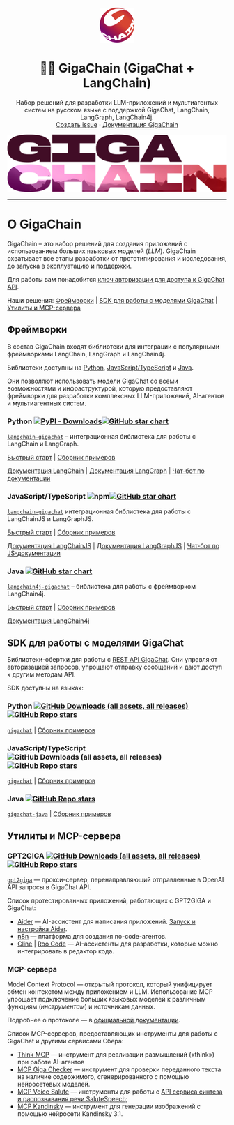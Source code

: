 <br />
<div align="center">

  <a href="https://github.com/ai-forever/gigachain">
    <img src="static/img/logo.png" alt="Logo" width="80" height="80">
  </a>

  <h1 align="center">🦜️🔗 GigaChain (GigaChat + LangChain)</h1>

  <p align="center">
    Набор решений для разработки LLM-приложений и мультиагентых систем на русском языке с поддержкой GigaChat, LangChain, LangGraph, LangChain4j.
    <br />
    <a href="https://github.com/ai-forever/gigachain/issues">Создать issue</a>
    ·
    <a href="https://developers.sber.ru/docs/ru/gigachat/sdk/overview">Документация GigaChain</a>
  </p>
</div>


![Product Name Screen Shot](/static/img/logo-with-backgroung.png)

---

# О GigaChain

GigaChain – это набор решений для создания приложений с использованием больших языковых моделей (*LLM*). GigaChain охватывает все этапы разработки от прототипирования и исследования, до запуска в эксплуатацию и поддержки.

Для работы вам понадобится [ключ авторизации для доступа к GigaChat API](https://developers.sber.ru/docs/ru/gigachat/quickstart/ind-using-api?tool=python#poluchenie-avtorizatsionnyh-dannyh).

Наши решения: [Фреймворки](#фреймворки) | [SDK для работы с моделями GigaChat](#sdk-для-работы-с-моделями-gigachat) | [Утилиты и MCP-сервера](#утилиты-и-mcp-сервера) 


## Фреймворки

В состав GigaChain входят библиотеки для интеграции с популярными фреймворками LangChain, LangGraph и LangChain4j.

Библиотеки доступны на [Python](#python-), [JavaScript/TypeScript](#javascripttypescript-) и [Java](#java-).

Они позволяют использовать модели GigaChat со всеми возможностями и инфраструктурой, которую предоставляют фреймворки для разработки комплексных LLM-приложений, AI-агентов и мультиагентных систем.

### Python [![PyPI - Downloads](https://img.shields.io/pypi/dm/langchain-gigachat?style=flat-round)](https://pypistats.org/packages/langchain-gigachat)[![GitHub star chart](https://img.shields.io/github/stars/ai-forever/langchain-gigachat?style=flat-round)](https://www.star-history.com/#ai-forever/langchain-gigachat)

[`langchain-gigachat`](https://github.com/ai-forever/langchain-gigachat/blob/master/libs/gigachat/README-ru_RU.md) – интеграционная библиотека для работы с LangChain и LangGraph.

[Быстрый старт](https://github.com/ai-forever/langchain-gigachat) | [Сборник примеров](/cookbook/README.md)

[Документация LangChain](https://python.langchain.com/docs/introduction/) | [Документация LangGraph](https://langchain-ai.github.io/langgraph/) | [Чат-бот по документации](https://chat.langchain.com)

### JavaScript/TypeScript ![npm](https://img.shields.io/npm/dm/langchain-gigachat)[![GitHub star chart](https://img.shields.io/github/stars/ai-forever/langchainjs?style=flat-round)](https://www.star-history.com/#ai-forever/langchainjs)

[`langchain-gigachat`](https://github.com/ai-forever/langchainjs/blob/main/libs/langchain-gigachat/README-ru_RU.md) интеграционная библиотека для работы с LangChainJS и LangGraphJS.

[Быстрый старт](https://github.com/ai-forever/langchain-gigachat) | [Сборник примеров](/cookbook/js/README.md)

[Документация LangChainJS](https://js.langchain.com/docs/introduction/) | [Документация LangGraphJS](https://langchain-ai.github.io/langgraphjs/) | [Чат-бот по JS-документации](https://chatjs.langchain.com/)

### Java [![GitHub star chart](https://img.shields.io/github/stars/ai-forever/langchain4j-gigachat?style=flat-round)](https://www.star-history.com/#ai-forever/langchain4j-gigachat)

[`langchain4j-gigachat`](https://github.com/ai-forever/langchain4j-gigachat) – библиотека для работы с фреймворком LangChain4j.

[Быстрый старт](https://github.com/ai-forever/langchain4j-gigachat?tab=readme-ov-file#%D1%83%D1%81%D1%82%D0%B0%D0%BD%D0%BE%D0%B2%D0%BA%D0%B0) | [Сборник примеров](https://github.com/ai-forever/langchain4j-gigachat/tree/main/langchain4j-gigachat-examples#%D0%BF%D1%80%D0%B8%D0%BC%D0%B5%D1%80%D1%8B-%D1%80%D0%B0%D0%B1%D0%BE%D1%82%D1%8B-%D1%81-langchain4j-gigachat)

[Документация LangChain4j](https://docs.langchain4j.dev/)


## SDK для работы с моделями GigaChat

Библиотеки-обертки для работы с [REST API GigaChat](https://developers.sber.ru/docs/ru/gigachat/api/reference/rest/gigachat-api).
Они управляют авторизацией запросов, упрощают отправку сообщений и дают доступ к другим методам API. 

SDK доступны на языках:

### Python [![GitHub Downloads (all assets, all releases)](https://img.shields.io/pypi/dm/gigachat?style=flat-square?style=flat-round)](https://pypistats.org/packages/gigachat)[![GitHub Repo stars](https://img.shields.io/github/stars/ai-forever/gigachat?style=flat-round)](https://star-history.com/#ai-forever/gigachat)

[`gigachat`](https://github.com/ai-forever/gigachat/) | [Сборник примеров](https://github.com/ai-forever/gigachat/tree/main/examples#примеры-работы-с-gigachat) 

### JavaScript/TypeScript ![GitHub Downloads (all assets, all releases)](https://img.shields.io/npm/dm/gigachat?style=flat-square?style=flat-round)[![GitHub Repo stars](https://img.shields.io/github/stars/ai-forever/gigachat-js?style=flat-round)](https://star-history.com/#ai-forever/gigachat-js)

[`gigachat`](https://github.com/ai-forever/gigachat-js) | [Сборник примеров](https://github.com/ai-forever/gigachat-js/tree/master/examples#примеры-работы-с-gigachat)
### Java [![GitHub Repo stars](https://img.shields.io/github/stars/ai-forever/gigachat-java?style=flat-round)](https://star-history.com/#ai-forever/gigachat-java)

[`gigachat-java`](https://github.com/ai-forever/gigachat-java) | [Сборник примеров](https://github.com/ai-forever/gigachat-java/blob/main/gigachat-java-example/README.md)


## Утилиты и MCP-сервера

### GPT2GIGA [![GitHub Downloads (all assets, all releases)](https://img.shields.io/pypi/dm/gpt2giga?style=flat-square?style=flat-round)](https://pypistats.org/packages/gpt2giga)[![GitHub Repo stars](https://img.shields.io/github/stars/ai-forever/gpt2giga?style=flat-round)](https://star-history.com/#ai-forever/gpt2giga)

[`gpt2giga`](https://github.com/ai-forever/gpt2giga) — прокси-сервер, перенаправляющий отправленные в OpenAI API запросы в GigaChat API. 

Список протестированных приложений, работающих с GPT2GIGA и GigaChat:

* [Aider](https://aider.chat/) — AI-ассистент для написания приложений. [Запуск и настройка Aider](https://github.com/ai-forever/gpt2giga/tree/main/integrations/aider).
* [n8n](https://n8n.io/) — платформа для создания no-code-агентов.
* [Cline](https://github.com/cline/cline?tab=readme-ov-file#cline--1-on-openrouter) | [Roo Code](https://github.com/RooVetGit/Roo-Code/blob/main/locales/ru/README.md#roo-code-%D1%80%D0%B0%D0%BD%D0%B5%D0%B5-roo-cline) — AI-ассистенты для разработки, которые можно интегрировать в редактор кода.

### MCP-сервера

Model Context Protocol — открытый протокол, который унифицирует обмен контекстом между приложением и LLM. Использование MCP упрощает подключение больших языковых моделей к различным функциям (*инструментам*) и источникам данных.

Подробнее о протоколе — в [официальной документации](https://modelcontextprotocol.io/introduction).

Список MCP-серверов, предоставляющих инструменты для работы с GigaChat и другими сервисами Сбера:

* [Think MCP](https://github.com/ai-forever/think-mcp) — инструмент для реализации размышлений («think») при работе AI-агентов
* [MCP Giga Checker](https://github.com/ai-forever/mcp_giga_checker) — инструмент для проверки переданного текста на наличие содержимого, сгенерированного с помощью нейросетевых моделей.
* [MCP Voice Salute](https://github.com/ai-forever/mcp_voice_salute) — инструменты для работы с [API сервиса синтеза и распознавания речи SaluteSpeech](https://developers.sber.ru/docs/ru/salutespeech/overview);
* [MCP Kandinsky](https://github.com/ai-forever/mcp_kandinsky) — инструмент для генерации изображений с помощью нейросети Kandinsky 3.1.